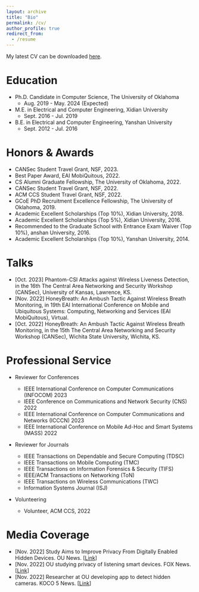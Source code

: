 ```yaml
---
layout: archive
title: "Bio"
permalink: /cv/
author_profile: true
redirect_from:
  - /resume
---
```



My latest CV can be downloaded [here](https://github.com/pikapika2022/pikapika2022.github.io/tree/master}}/files/Qiuye_CV.pdf).

Education
======
* Ph.D. Candidate in Computer Science, The University of Oklahoma
  * Aug. 2019 - May. 2024 (Expected)
* M.E. in Electrical and Computer Engineering, Xidian University
  * Sept. 2016 - Jul. 2019
* B.E. in Electrical and Computer Engineering, Yanshan University
  * Sept. 2012 - Jul. 2016

Honors & Awards
======
* CANSec Student Travel Grant, NSF, 2023. 
* Best Paper Award, EAI MobiQuitous, 2022. 
* CS Alumni Graduate Fellowship, The University of Oklahoma, 2022.
* CANSec Student Travel Grant, NSF, 2022. 
* ACM CCS Student Travel Grant, NSF, 2022. 
* GCoE PhD Recruitment Excellence Fellowship, The University of Oklahoma, 2019.
* Academic Excellent Scholarships (Top 10\%), Xidian University, 2018.
* Academic Excellent Scholarships (Top 5\%), Xidian University, 2016.
* Recommended to the Graduate School with Entrance Exam Waiver (Top 10\%), anshan University, 2016.
* Academic Excellent Scholarships (Top 10\%), Yanshan University, 2014.
    
Talks
======
* [Oct. 2023] Phantom-CSI Attacks against Wireless Liveness Detection, in the 16th The Central Area Networking and Security Workshop (CANSec), University of Kansas, Lawrence, KS.
* [Nov. 2022] HoneyBreath: An Ambush Tactic Against Wireless Breath Monitoring, in 19th EAI International Conference on Mobile and Ubiquitous Systems: Computing, Networking and Services (EAI MobiQuitous), Virtual. 
* [Oct. 2022] HoneyBreath: An Ambush Tactic Against Wireless Breath Monitoring, in the 15th The Central Area Networking and Security Workshop (CANSec), Wichita State University, Wichita, KS. 

Professional Service
======
* Reviewer for Conferences
  * IEEE International Conference on Computer Communications (INFOCOM) 2023
  * IEEE Conference on Communications and Network Security (CNS) 2022
  * IEEE International Conference on Computer Communications and Networks (ICCCN) 2023
  * IEEE International Conference on Mobile Ad-Hoc and Smart Systems (MASS) 2022

* Reviewer for Journals
  * IEEE Transactions on Dependable and Secure Computing (TDSC)
  * IEEE Transactions on Mobile Computing (TMC)
  * IEEE Transactions on Information Forensics \& Security (TIFS)
  * IEEE/ACM Transactions on Networking (ToN)
  * IEEE Transactions on Wireless Communications (TWC)
  * Information Systems Journal (ISJ)

* Volunteering
  * Volunteer, ACM CCS, 2022

Media Coverage
======
* [Nov. 2022] Study Aims to Improve Privacy From Digitally Enabled Hidden Devices. OU News. [[Link](https://ou.edu/research-norman/news-events/2022/university-of-oklahoma-study-aims-to-improve-privacy-from-digitally-enabled-hidden-devices)]
* [Nov. 2022] OU studying privacy of listening smart devices. FOX News. [[Link](https://www.fox23.com/news/ou-studying-privacy-listening-smart-devices/EIKZ4W5CSRBI3IRUEXGZVXDHMI/)]
* [Nov. 2022] Researcher at OU developing app to detect hidden cameras. KOCO 5 News. [[Link](https://www.koco.com/article/oklahoma-research-app-detect-hidden-cameras/41959062)]
  

